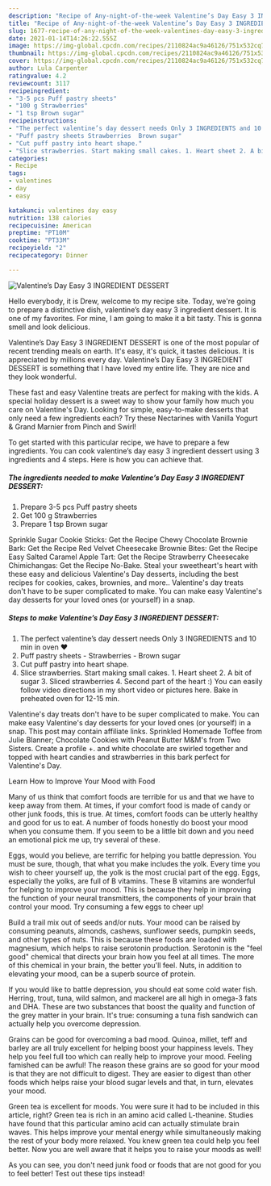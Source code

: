 ```yaml
---
description: "Recipe of Any-night-of-the-week Valentine’s Day Easy 3 INGREDIENT DESSERT"
title: "Recipe of Any-night-of-the-week Valentine’s Day Easy 3 INGREDIENT DESSERT"
slug: 1677-recipe-of-any-night-of-the-week-valentines-day-easy-3-ingredient-dessert
date: 2021-01-14T14:26:22.555Z
image: https://img-global.cpcdn.com/recipes/2110824ac9a46126/751x532cq70/valentines-day-easy-3-ingredient-dessert-recipe-main-photo.jpg
thumbnail: https://img-global.cpcdn.com/recipes/2110824ac9a46126/751x532cq70/valentines-day-easy-3-ingredient-dessert-recipe-main-photo.jpg
cover: https://img-global.cpcdn.com/recipes/2110824ac9a46126/751x532cq70/valentines-day-easy-3-ingredient-dessert-recipe-main-photo.jpg
author: Lula Carpenter
ratingvalue: 4.2
reviewcount: 3117
recipeingredient:
- "3-5 pcs Puff pastry sheets"
- "100 g Strawberries"
- "1 tsp Brown sugar"
recipeinstructions:
- "The perfect valentine’s day dessert needs Only 3 INGREDIENTS and 10 min in oven ❤️"
- "Puff pastry sheets Strawberries  Brown sugar"
- "Cut puff pastry into heart shape."
- "Slice strawberries. Start making small cakes. 1. Heart sheet 2. A bit of sugar 3. Sliced strawberries 4. Second part of the heart :) You can easily follow video directions in my short video or pictures here. Bake in preheated oven for 12-15 min."
categories:
- Recipe
tags:
- valentines
- day
- easy

katakunci: valentines day easy 
nutrition: 138 calories
recipecuisine: American
preptime: "PT10M"
cooktime: "PT33M"
recipeyield: "2"
recipecategory: Dinner

---
```



![Valentine’s Day Easy 3 INGREDIENT DESSERT](https://img-global.cpcdn.com/recipes/2110824ac9a46126/751x532cq70/valentines-day-easy-3-ingredient-dessert-recipe-main-photo.jpg)

Hello everybody, it is Drew, welcome to my recipe site. Today, we're going to prepare a distinctive dish, valentine’s day easy 3 ingredient dessert. It is one of my favorites. For mine, I am going to make it a bit tasty. This is gonna smell and look delicious.

Valentine’s Day Easy 3 INGREDIENT DESSERT is one of the most popular of recent trending meals on earth. It's easy, it's quick, it tastes delicious. It is appreciated by millions every day. Valentine’s Day Easy 3 INGREDIENT DESSERT is something that I have loved my entire life. They are nice and they look wonderful.

These fast and easy Valentine treats are perfect for making with the kids. A special holiday dessert is a sweet way to show your family how much you care on Valentine&#39;s Day. Looking for simple, easy-to-make desserts that only need a few ingredients each? Try these Nectarines with Vanilla Yogurt &amp; Grand Marnier from Pinch and Swirl!


To get started with this particular recipe, we have to prepare a few ingredients. You can cook valentine’s day easy 3 ingredient dessert using 3 ingredients and 4 steps. Here is how you can achieve that.

<!--inarticleads1-->

##### The ingredients needed to make Valentine’s Day Easy 3 INGREDIENT DESSERT:

1. Prepare 3-5 pcs Puff pastry sheets
1. Get 100 g Strawberries
1. Prepare 1 tsp Brown sugar


Sprinkle Sugar Cookie Sticks: Get the Recipe Chewy Chocolate Brownie Bark: Get the Recipe Red Velvet Cheesecake Brownie Bites: Get the Recipe Easy Salted Caramel Apple Tart: Get the Recipe Strawberry Cheesecake Chimichangas: Get the Recipe No-Bake. Steal your sweetheart&#39;s heart with these easy and delicious Valentine&#39;s Day desserts, including the best recipes for cookies, cakes, brownies, and more.. Valentine&#39;s day treats don&#39;t have to be super complicated to make. You can make easy Valentine&#39;s day desserts for your loved ones (or yourself) in a snap. 

<!--inarticleads2-->

##### Steps to make Valentine’s Day Easy 3 INGREDIENT DESSERT:

1. The perfect valentine’s day dessert needs Only 3 INGREDIENTS and 10 min in oven ❤️
1. Puff pastry sheets - Strawberries  - Brown sugar
1. Cut puff pastry into heart shape.
1. Slice strawberries. Start making small cakes. 1. Heart sheet 2. A bit of sugar 3. Sliced strawberries 4. Second part of the heart :) You can easily follow video directions in my short video or pictures here. Bake in preheated oven for 12-15 min.


Valentine&#39;s day treats don&#39;t have to be super complicated to make. You can make easy Valentine&#39;s day desserts for your loved ones (or yourself) in a snap. This post may contain affiliate links. Sprinkled Homemade Toffee from Julie Blanner; Chocolate Cookies with Peanut Butter M&amp;M&#39;s from Two Sisters. Create a profile +. and white chocolate are swirled together and topped with heart candies and strawberries in this bark perfect for Valentine&#39;s Day. 

Learn How to Improve Your Mood with Food


Many of us think that comfort foods are terrible for us and that we have to keep away from them. At times, if your comfort food is made of candy or other junk foods, this is true. At times, comfort foods can be utterly healthy and good for us to eat. A number of foods honestly do boost your mood when you consume them. If you seem to be a little bit down and you need an emotional pick me up, try several of these.

Eggs, would you believe, are terrific for helping you battle depression. You must be sure, though, that what you make includes the yolk. Every time you wish to cheer yourself up, the yolk is the most crucial part of the egg. Eggs, especially the yolks, are full of B vitamins. These B vitamins are wonderful for helping to improve your mood. This is because they help in improving the function of your neural transmitters, the components of your brain that control your mood. Try consuming a few eggs to cheer up!

Build a trail mix out of seeds and/or nuts. Your mood can be raised by consuming peanuts, almonds, cashews, sunflower seeds, pumpkin seeds, and other types of nuts. This is because these foods are loaded with magnesium, which helps to raise serotonin production. Serotonin is the "feel good" chemical that directs your brain how you feel at all times. The more of this chemical in your brain, the better you'll feel. Nuts, in addition to elevating your mood, can be a superb source of protein.

If you would like to battle depression, you should eat some cold water fish. Herring, trout, tuna, wild salmon, and mackerel are all high in omega-3 fats and DHA. These are two substances that boost the quality and function of the grey matter in your brain. It's true: consuming a tuna fish sandwich can actually help you overcome depression. 

Grains can be good for overcoming a bad mood. Quinoa, millet, teff and barley are all truly excellent for helping boost your happiness levels. They help you feel full too which can really help to improve your mood. Feeling famished can be awful! The reason these grains are so good for your mood is that they are not difficult to digest. They are easier to digest than other foods which helps raise your blood sugar levels and that, in turn, elevates your mood.

Green tea is excellent for moods. You were sure it had to be included in this article, right? Green tea is rich in an amino acid called L-theanine. Studies have found that this particular amino acid can actually stimulate brain waves. This helps improve your mental energy while simultaneously making the rest of your body more relaxed. You knew green tea could help you feel better. Now you are well aware that it helps you to raise your moods as well!

As you can see, you don't need junk food or foods that are not good for you to feel better! Test out  these tips  instead!

